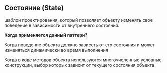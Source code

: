 ## Состояние (State)

шаблон проектирования, который позволяет объекту изменять свое поведение в зависимости от внутреннего состояния.

**Когда применяется данный паттерн?**

Когда поведение объекта должно зависеть от его состояния и может изменяться динамически во время выполнения

Когда в коде методов объекта используются многочисленные условные конструкции, выбор которых зависит от текущего состояния объекта